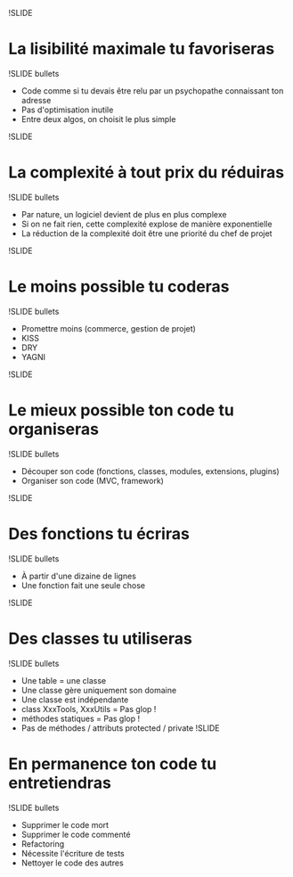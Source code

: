 !SLIDE

# La lisibilité maximale tu favoriseras #

!SLIDE bullets

* Code comme si tu devais être relu par un psychopathe connaissant ton adresse
* Pas d'optimisation inutile
* Entre deux algos, on choisit le plus simple

!SLIDE

# La complexité à tout prix du réduiras #

!SLIDE bullets

* Par nature, un logiciel devient de plus en plus complexe
* Si on ne fait rien, cette complexité explose de manière exponentielle
* La réduction de la complexité doit être une priorité du chef de projet

!SLIDE

# Le moins possible tu coderas #

!SLIDE bullets

* Promettre moins (commerce, gestion de projet)
* KISS
* DRY
* YAGNI

!SLIDE

# Le mieux possible ton code tu organiseras #

!SLIDE bullets

* Découper son code (fonctions, classes, modules, extensions, plugins)
* Organiser son code (MVC, framework)

!SLIDE

# Des fonctions tu écriras #

!SLIDE bullets

* À partir d'une dizaine de lignes
* Une fonction fait une seule chose

!SLIDE

# Des classes tu utiliseras #

!SLIDE bullets

* Une table = une classe
* Une classe gère uniquement son domaine
* Une classe est indépendante
* class XxxTools, XxxUtils = Pas glop !
* méthodes statiques = Pas glop !
* Pas de méthodes / attributs protected / private
!SLIDE

# En permanence ton code tu entretiendras #

!SLIDE bullets

* Supprimer le code mort
* Supprimer le code commenté
* Refactoring
* Nécessite l'écriture de tests
* Nettoyer le code des autres
